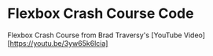 # Flexbox Crash Course Code

Flexbox Crash Course from Brad Traversy's [YouTube Video][https://youtu.be/3yw65k6lcia]
